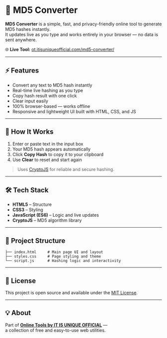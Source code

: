 # 🔐 MD5 Converter

**MD5 Converter** is a simple, fast, and privacy-friendly online tool to generate MD5 hashes instantly.  
It updates live as you type and works entirely in your browser — no data is sent anywhere.

🌐 **Live Tool:** [ot.itisuniqueofficial.com/md5-converter/](https://ot.itisuniqueofficial.com/md5-converter/)

---

## ⚡ Features

- Convert any text to MD5 hash instantly  
- Real-time live hashing as you type  
- Copy hash result with one click  
- Clear input easily  
- 100% browser-based — works offline  
- Responsive and lightweight UI built with HTML, CSS, and JS  

---

## 🧩 How It Works

1. Enter or paste text in the input box  
2. Your MD5 hash appears automatically  
3. Click **Copy Hash** to copy it to your clipboard  
4. Use **Clear** to reset and start again  

> Uses [CryptoJS](https://cdnjs.com/libraries/crypto-js) for reliable and secure hashing.

---

## 🛠️ Tech Stack

- **HTML5** – Structure  
- **CSS3** – Styling  
- **JavaScript (ES6)** – Logic and live updates  
- **CryptoJS** – MD5 algorithm library  

---

## 📁 Project Structure

```
├── index.html     # Main page UI and layout
├── styles.css     # Page styling and theme
└── script.js      # Hashing logic and interactivity
```

---

## 📜 License

This project is open source and available under the [MIT License](LICENSE).

---

## 💡 About

Part of **[Online Tools by IT IS UNIQUE OFFICIAL](https://ot.itisuniqueofficial.com/)** —  
a collection of free and easy-to-use web utilities.
